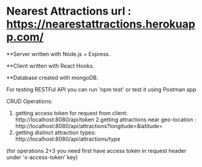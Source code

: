 # Nearest Attractions url : https://nearestattractions.herokuapp.com/

**Server written with Node.js + Express.

**Client written with React Hooks.

**Database created with mongoDB.

For testing RESTFul API you can run 'npm test' or test it using Postman app

CRUD Operations:
1. getting access token for request from client:
http://localhost:8080/api/token
2.getting attractions near geo-location <latitude> <longitude>:
http://localhost:8080/api/attractions?longitude=<longitude>&latitude=<latitude>
3. getting distinct attraction types:
http://localhost:8080/api/attractions/type
  
(for operations 2+3 you need first have access token in request header under 'x-access-token' key)
